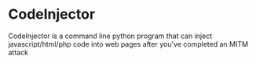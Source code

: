 # CodeInjector
CodeInjector is a command line python program that can inject javascript/html/php code into web pages after you've completed an MITM attack
